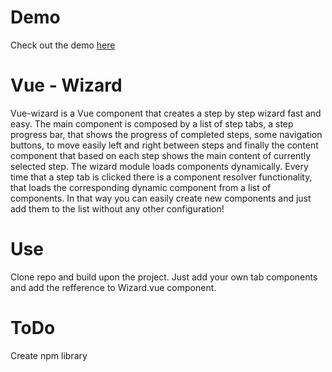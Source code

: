 # Demo 

Check out the demo <a href="http://project-vue-wizard.azurewebsites.net/">here</a>
# Vue - Wizard

Vue-wizard is a Vue component that creates a step  by step wizard fast and easy. 
The main component is composed by a list of step tabs, a step progress bar, 
that shows the progress of completed steps, some navigation buttons, to move easily left and right between steps and finally 
the content component that based on each step shows the main content of currently selected step.
The wizard module loads components dynamically. Every time that a step tab is clicked there is a component resolver functionality, 
that loads the corresponding dynamic component from a list of components. In that way you can easily create new components and just
add them to the list without any other configuration!

# Use 

Clone repo and build upon the project. Just add your own tab components and add the refference to Wizard.vue component.


# ToDo
Create npm library
